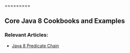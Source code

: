 =========

## Core Java 8 Cookbooks and Examples

### Relevant Articles: 
- [Java 8 Predicate Chain](https://www.baeldung.com/java-predicate-chain)